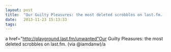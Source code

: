 ```yaml
---
layout: post
title:  "Our Guilty Pleasures: the most deleted scrobbles on last.fm. (via @iamdanw)"
date:   2013-11-23 15:13:33
tags:   
---
```


a href="http://playground.last.fm/unwanted"Our Guilty Pleasures: the most deleted scrobbles on last.fm. (via @iamdanw)/a
